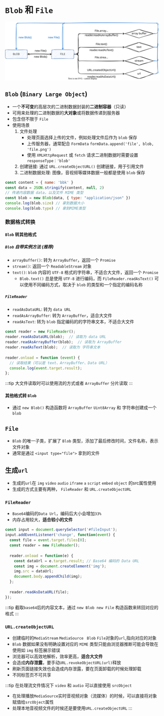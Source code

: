 # `Blob` 和 `File`

![流程](./images/Blob&file.svg "流程")

## `Blob` (`Binary Large Object`)
- 一个**不可变**的高层次的二进制数据封装的**二进制容器**（只读）
- 可用来处理的二进制数据的**大对象**或将数据传递到服务器
- 包含但不限于 `File`
- 使用场景
  1. 文件处理
     - 处理页面选择上传的文件，例如处理文件后作为 `blob` 保存
     - 上传服务器，通常配合 `FormData` `formData.append('file', blob, 'file.png')`
     - 使用 `XMLHttpRequest` 或 `fetch` 请求二进制数据时需要设置 `responseType：'blob'`
  2. 创建链接: 通过 `URL.createObjectURL()` 创建链接，用于引用文件
  3. 二进制数据处理: 图像，音视频等媒体数据一般都是使用 `blob` 保存


```js title="创建blob"
const content = { name: 'bbk' }
const data = JSON.stringify(content, null, 2)
// 传递内容数据 data，以及文件 MIME 类型
const blob = new Blob(data, { type: "application/json" })
console.log(blob.size) // 拿到数据大小
console.log(blob.type) // 拿到MIME类型
```
### 数据格式转换

#### `Blob` 转其他格式
##### `Blob` 自带实例方法 (推荐)
- `arrayBuffer()`: 转为 `ArrayBuffer`，返回一个 `Promise`
- `stream()`: 返回一个 `ReadableStream` 对象
- `text()`: `blob` 内容的 `UTF-8` 格式的字符串，不适合大文件，返回一个 `Promise`
  - `Blob.text()` 总是使用 `UTF-8` 进行编码，而 `FileReader.readAsText()` 可以使用不同编码方式，取决于 `blob` 的类型和一个指定的编码名称

##### `FileReader`
- `readAsDataURL`: 转为 `data URL`
- `readAsArrayBuffer`: 转为 `ArrayBuffer`，适合大文件
- `readAsText`: 转为 `blob` 指定编码的的字符串文本，不适合大文件
```js
const reader = new FileReader();
reader.readAsDataURL(blob);  // 读取为 data URL
reader.readAsArrayBuffer(blob);  // 读取为 ArrayBuffer
reader.readAsText(blob);  // 读取为 字符串文本

reader.onload = function (event) {
  // 读取结果（可以是 text、ArrayBuffer、Data URL）
  console.log(event.target.result);  
};
```
:::tip 大文件读取时可以使用流的方式或者 `ArrayBuffer` 分片读取
:::

#### 其他格式转 `Blob`
- 通过 `new Blob()` 构造函数将 `ArrayBuffer` `Uint8Array` 和 字符串创建成一个 `blob`

## `File`
- `Blob` 的唯一子类，扩展了 `Blob` 类型，添加了最后修改时间，文件名称，表示文件对象
- 通常是通过 `<input type="file">` 拿到的文件


## 生成`url`
- 生成的`url`在 `img` `video` `audio` `iframe` `a` `script` `embed` `object` 的src属性使用
- 生成的方式主要有两种， `FileReader` 和 `URL.createObjectURL`

### `FileReader`
- `Base64`编码的`Data Url`，编码后大小会增加`33%`
- 内存占用较大，**适合较小的文件**

```js
const input = document.querySelector('#fileInput');
input.addEventListener('change', function(event) {
  const file = event.target.files[0];
  const reader = new FileReader();

  reader.onload = function(e) {
    const dataUrl = e.target.result; // Base64 编码的 Data URL
    const img = document.createElement('img');
    img.src = dataUrl;
    document.body.appendChild(img);
  };

  reader.readAsDataURL(file);
});
```
:::tip 截取`base64`后的内容文本，通过 `new Blob new File` 构造函数来转回对应的格式
:::
### `URL.createObjectURL`
- 创建临时的`MediaStream` `MediaSource ` `Blob` `File`对象的`url`,指向对应的对象
- `Blob` 数据如果没有明确设置对应的 `MIME` 类型只能由浏览器推断可能会导致在使用如 `img` 标签展示错误
- 浏览器可以高效地解析，效率更高，**适合大文件**
- 会造成**内存泄露**，要手动`URL.revokeObjectURL(url)`释放
- 刷新页面链接失效也会造成内存泄露，要在页面卸载的时候处理卸载
- 不同标签页不可共享

:::tip  在处理流文件情况下 `video` 和 `audio` 可以直接使用 `srcObject`
- 在处理播放`MediaSource`实时音视频对象（流媒体）的时候，可以直接将对象赋值给`srcObject`属性
- 处理本地音视频文件的时候还是要使用`URL.createObjectURL`
:::
